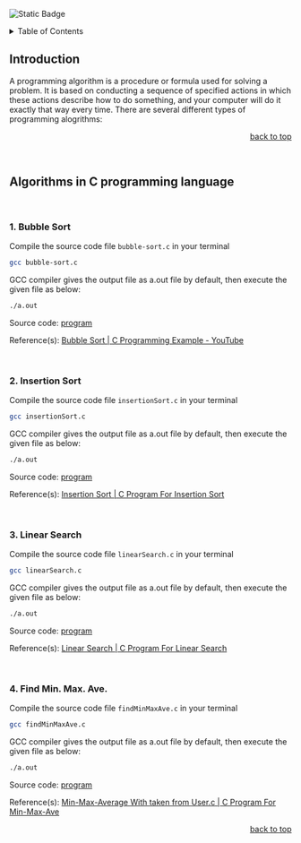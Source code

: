 <div id="top"></div>

<!-- PROJECT SHIELDS -->
<!--
*** https://www.markdownguide.org/basic-syntax/#reference-style-links
-->

![Static Badge](https://img.shields.io/badge/C-Language-Algorithms)

<!-- PROJECT IMAGE -->
<!-- <div align="center">
  <img src="" alt="Image" width="400">
</div> -->

<!-- TABLE OF CONTENTS -->
<details>
  <summary>Table of Contents</summary>
  <ol>
    <li>
      <a href="#introduction">Introduction</a>
    </li>
    <li>
      <a href="#algorithms">Algorithms</a>
      <ul>
        <li><a href="#bubble-sort">Bubble Sort</a></li>
        <!-- <li><a href="#"></a></li> -->
      </ul>
    </li>
    <!-- <li><a href="#acknowledgements">Acknowledgements</a></li> -->
  </ol>
</details>

<!-- INTRODUCTION -->

## Introduction

A programming algorithm is a procedure or formula used for solving a problem. It is based on conducting a sequence of specified actions in which these actions describe how to do something, and your computer will do it exactly that way every time. There are several different types of programming alogrithms:
<br>

<p align="right"><a href="#top">back to top</a></p>
<br>

<!-- Algorithms -->

## Algorithms in C programming language

<br>

### 1. Bubble Sort

Compile the source code file `bubble-sort.c` in your terminal

```sh
gcc bubble-sort.c
```

<!-- Note that to make a file executable -->

GCC compiler gives the output file as a.out file by default, then execute the given file as below:

```sh
./a.out
```

Source code: [program](https://github.com/Ikko-T/alogorithms/blob/main/bubble-sort.c)

Reference(s):
[Bubble Sort | C Programming Example - YouTube](https://www.youtube.com/watch?v=YqzNgaFQEh8)

<br>

### 2. Insertion Sort

Compile the source code file `insertionSort.c` in your terminal

```sh
gcc insertionSort.c
```

<!-- Note that to make a file executable -->

GCC compiler gives the output file as a.out file by default, then execute the given file as below:

```sh
./a.out
```

Source code: [program](https://github.com/Ikko-T/alogorithms/blob/main/insertionSort.c)

Reference(s):
[Insertion Sort | C Program For Insertion Sort](https://www.geeksforgeeks.org/c-program-for-insertion-sort/)

<br>

### 3. Linear Search

Compile the source code file `linearSearch.c` in your terminal

```sh
gcc linearSearch.c
```

<!-- Note that to make a file executable -->

GCC compiler gives the output file as a.out file by default, then execute the given file as below:

```sh
./a.out
```

Source code: [program](https://github.com/Ikko-T/alogorithms/blob/main/linearSearch.c)

Reference(s):
[Linear Search | C Program For Linear Search](https://www.geeksforgeeks.org/linear-search/)

<br>

### 4. Find Min. Max. Ave.

Compile the source code file `findMinMaxAve.c` in your terminal

```sh
gcc findMinMaxAve.c
```

<!-- Note that to make a file executable -->

GCC compiler gives the output file as a.out file by default, then execute the given file as below:

```sh
./a.out
```

Source code: [program](https://github.com/Ikko-T/alogorithms/blob/main/findMinMaxAve.c)

Reference(s):
[Min-Max-Average With taken from User.c | C Program For Min-Max-Ave](https://github.com/hrnoguz27/C-Programming/blob/master/Min-Max-Average%20With%20taken%20from%20User.c)

<p align="right"><a href="#top">back to top</a></p>
<br>

<!-- ACKNOWLEDGEMENT -->

<!-- ## Acknowledgements

- [\- YouTube]()
<p align="right"><a href="#top">back to top</a></p> -->

<!--MARKDOWN LINKS & IMAGES -->

<!-- [purpose-shield]: (https://img.shields.io/badge/C-Language-Algorithms) -->
